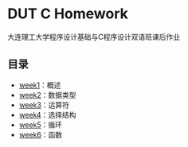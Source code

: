 # DUT C Homework
大连理工大学程序设计基础与C程序设计双语班课后作业

## 目录
- [week1](./week1/)：概述
- [week2](./week2/)：数据类型
- [week3](./week3/)：运算符
- [week4](./week4/)：选择结构
- [week5](./week5/)：循环
- [week6](./week6/)：函数